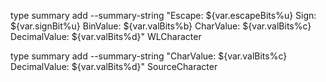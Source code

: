 
type summary add --summary-string "Escape: ${var.escapeBits%u} Sign: ${var.signBit%u} BinValue: ${var.valBits%b} CharValue: ${var.valBits%c} DecimalValue: ${var.valBits%d}" WLCharacter



type summary add --summary-string "CharValue: ${var.valBits%c} DecimalValue: ${var.valBits%d}" SourceCharacter





